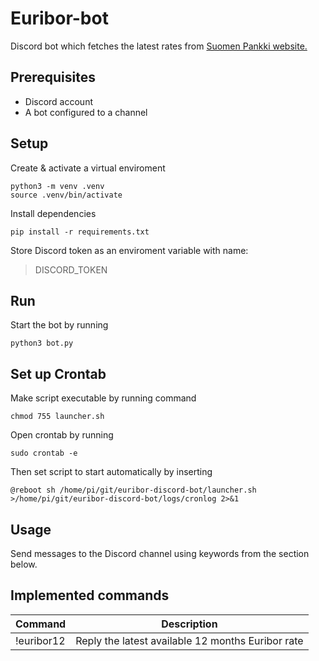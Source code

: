 # Euribor-bot

Discord bot which fetches the latest rates from [Suomen Pankki website.](https://www.suomenpankki.fi/WebForms/ReportViewerPage.aspx?report=/tilastot/markkina-_ja_hallinnolliset_korot/euribor_korot_today_xml_en&output=xml)


## Prerequisites

- Discord account
- A bot configured to a channel

## Setup

Create & activate a virtual enviroment
```
python3 -m venv .venv
source .venv/bin/activate
```

Install dependencies
```
pip install -r requirements.txt
```

Store Discord token as an enviroment variable with name:
> DISCORD_TOKEN

## Run

Start the bot by running
```
python3 bot.py
```

## Set up Crontab

Make script executable by running command
```
chmod 755 launcher.sh
```

Open crontab by running
```
sudo crontab -e
```

Then set script to start automatically by inserting
```
@reboot sh /home/pi/git/euribor-discord-bot/launcher.sh >/home/pi/git/euribor-discord-bot/logs/cronlog 2>&1
```


## Usage

Send messages to the Discord channel using keywords from the section below.

## Implemented commands

| Command | Description  |
| ------- | --- |
| !euribor12 | Reply the latest available 12 months Euribor rate  |